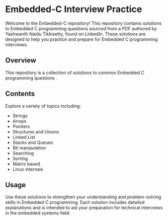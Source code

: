 # Embedded-C Interview Practice

Welcome to the Embedded-C repository! This repository contains solutions to Embedded C programming questions sourced from a PDF authored by Yashwanth Naidu Tikkisetty, found on LinkedIn. These solutions are designed to help you practice and prepare for Embedded C programming interviews.

## Overview

This repository is a collection of solutions to common Embedded C programming questions .

## Contents

Explore a variety of topics including:

- Strings
- Arrays
- Pointers
- Structures and Unions
- Linked List
- Stacks and Queues
- Bit manipulation
- Searching
- Sorting
- Matrix based
- Linux internals

## Usage

Use these solutions to strengthen your understanding and problem-solving skills in Embedded C programming. Each solution includes detailed explanations and is intended to aid your preparation for technical interviews in the embedded systems field.
